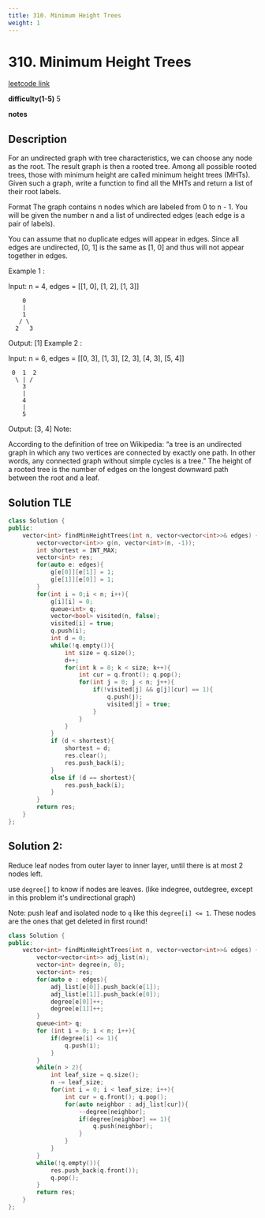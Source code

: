 ```yaml
---
title: 310. Minimum Height Trees
weight: 1
---
```

# 310. Minimum Height Trees

[leetcode link](https://leetcode.com/problems/minimum-height-trees/)

**difficulty(1-5)** 
5

**notes**   


## Description

For an undirected graph with tree characteristics, we can choose any node as the root. The result graph is then a rooted tree. Among all possible rooted trees, those with minimum height are called minimum height trees (MHTs). Given such a graph, write a function to find all the MHTs and return a list of their root labels.

Format
The graph contains n nodes which are labeled from 0 to n - 1. You will be given the number n and a list of undirected edges (each edge is a pair of labels).

You can assume that no duplicate edges will appear in edges. Since all edges are undirected, [0, 1] is the same as [1, 0] and thus will not appear together in edges.

Example 1 :

Input: n = 4, edges = [[1, 0], [1, 2], [1, 3]]

        0
        |
        1
       / \
      2   3 

Output: [1]
Example 2 :

Input: n = 6, edges = [[0, 3], [1, 3], [2, 3], [4, 3], [5, 4]]

     0  1  2
      \ | /
        3
        |
        4
        |
        5 

Output: [3, 4]
Note:

According to the definition of tree on Wikipedia: “a tree is an undirected graph in which any two vertices are connected by exactly one path. In other words, any connected graph without simple cycles is a tree.”
The height of a rooted tree is the number of edges on the longest downward path between the root and a leaf.

## Solution TLE

```c++
class Solution {
public:
    vector<int> findMinHeightTrees(int n, vector<vector<int>>& edges) {
        vector<vector<int>> g(n, vector<int>(n, -1));
        int shortest = INT_MAX;
        vector<int> res;
        for(auto e: edges){
            g[e[0]][e[1]] = 1;
            g[e[1]][e[0]] = 1;
        }
        for(int i = 0;i < n; i++){
            g[i][i] = 0;
            queue<int> q;
            vector<bool> visited(n, false);
            visited[i] = true;
            q.push(i);
            int d = 0;
            while(!q.empty()){
                int size = q.size();
                d++;
                for(int k = 0; k < size; k++){
                    int cur = q.front(); q.pop();
                    for(int j = 0; j < n; j++){
                        if(!visited[j] && g[j][cur] == 1){
                            q.push(j);
                            visited[j] = true;
                        }
                    }                    
                }
            }
            if (d < shortest){
                shortest = d;
                res.clear();
                res.push_back(i);
            }
            else if (d == shortest){
                res.push_back(i);
            }
        }
        return res;
    }
};
```

## Solution 2: 

Reduce leaf nodes from outer layer to inner layer, until there is at most 2 nodes left. 

use `degree[]` to know if nodes are leaves. (like indegree, outdegree, except in this problem it's undirectional graph)

Note: push leaf and isolated node to `q` like this `degree[i] <= 1`. 
These nodes are the ones that get deleted in first round!

```c++
class Solution {
public:
    vector<int> findMinHeightTrees(int n, vector<vector<int>>& edges) {
        vector<vector<int>> adj_list(n);
        vector<int> degree(n, 0);
        vector<int> res;
        for(auto e : edges){
            adj_list[e[0]].push_back(e[1]);
            adj_list[e[1]].push_back(e[0]);
            degree[e[0]]++;
            degree[e[1]]++;            
        }
        queue<int> q;
        for (int i = 0; i < n; i++){
            if(degree[i] <= 1){
                q.push(i);
            }
        }
        while(n > 2){
            int leaf_size = q.size();
            n -= leaf_size;
            for(int i = 0; i < leaf_size; i++){
                int cur = q.front(); q.pop();
                for(auto neighbor : adj_list[cur]){
                    --degree[neighbor];
                    if(degree[neighbor] == 1){
                        q.push(neighbor);
                    }
                }
            }
        }
        while(!q.empty()){
            res.push_back(q.front());
            q.pop();
        }
        return res;
    }
};
```